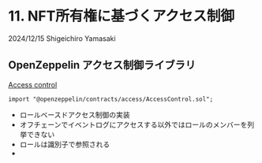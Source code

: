 # 11. NFT所有権に基づくアクセス制御

2024/12/15
Shigeichiro Yamasaki

## OpenZeppelin アクセス制御ライブラリ

[Access control](https://docs.openzeppelin.com/contracts/5.x/api/access#AccessControl)

`import "@openzeppelin/contracts/access/AccessControl.sol";`

* ロールベースドアクセス制御の実装
* オフチェーンでイベントログにアクセスする以外ではロールのメンバーを列挙できない
* ロールは識別子で参照される
* 